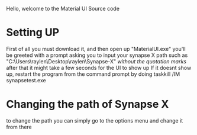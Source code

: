 Hello, welcome to the Material UI Source code

# Setting UP
First of all you must download it, and then open up "MaterialUI.exe" you'll be greeted with a prompt asking you to input your synapse X path such as
"C:\Users\raylen\Desktop\raylen\Synapse-X" *without the quotation marks* after that it might take a few seconds for the UI to show up If it doesnt show up, restart the program from the command prompt by doing taskkill /IM synapsetest.exe
# Changing the path of Synapse X
to change the path you can simply go to the options menu and change it from there
